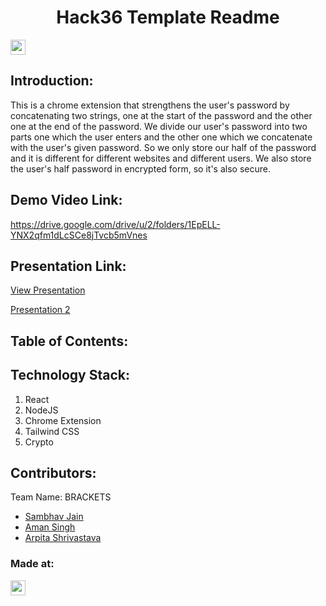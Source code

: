 <h1 align="center">Hack36 Template Readme</h1>
<p align="center">
</p>

<a href="https://hack36.com"> <img src="https://i.postimg.cc/RFFWF4vg/built-at-hack.jpg" height=24px> </a>


## Introduction:
 This is a chrome extension that strengthens the user's password by concatenating two strings, one at the start of the password and the other one at the end of the 
 password. We divide our user's password into two parts one which the user enters and the other one which we concatenate with the user's given password. So we only 
 store our half of the password and it is different for different websites and different users. We also store the user's half password in encrypted form, so it's also 
 secure.
  
## Demo Video Link:
  https://drive.google.com/drive/u/2/folders/1EpELL-YNX2qfm1dLcSCe8jTvcb5mVnes
  
## Presentation Link:
  <a href="https://www.canva.com/design/DAFeQYF30IE/ZbmTeUYYwamX7R4NWjSiSA/view?utm_content=DAFeQYF30IE&utm_campaign=designshare&utm_medium=link&utm_source=publishsharelink">View Presentation</a>

  <a href="https://www.canva.com/design/DAFpdrqhBX8/qLznwLuYCKNZPMHdqHtxKg/view?utm_content=DAFpdrqhBX8&utm_campaign=designshare&utm_medium=link&utm_source=publishsharelink">Presentation 2</a>
  
  
## Table of Contents:

## Technology Stack:
  1) React
  2) NodeJS
  3) Chrome Extension
  4) Tailwind CSS
  5) Crypto
  

## Contributors:

Team Name: BRACKETS

* [Sambhav Jain](https://github.com/samjain233)
* [Aman Singh](https://github.com/amansingh0811)
* [Arpita Shrivastava](https://github.com/Arpita2025)


### Made at:
<a href="https://hack36.com"> <img src="https://i.postimg.cc/RFFWF4vg/built-at-hack.jpg" height=24px> </a>
